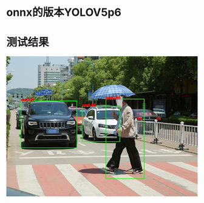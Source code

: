 # onnx的版本YOLOV5p6

# 测试结果
![image](https://github.com/cqu20160901/yolov5p6_caffe_onnx_tensorRT/blob/master/onnx_yolov5p6/result.jpg)

